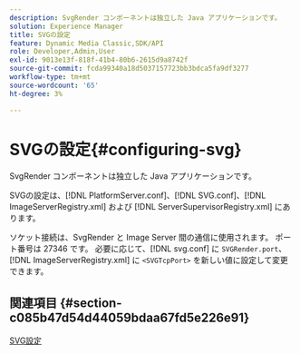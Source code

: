 ```yaml
---
description: SvgRender コンポーネントは独立した Java アプリケーションです。
solution: Experience Manager
title: SVGの設定
feature: Dynamic Media Classic,SDK/API
role: Developer,Admin,User
exl-id: 9013e13f-818f-41b4-80b6-2615d9a8742f
source-git-commit: fcda99340a18d5037157723bb3bdca5fa9df3277
workflow-type: tm+mt
source-wordcount: '65'
ht-degree: 3%

---
```


# SVGの設定{#configuring-svg}

SvgRender コンポーネントは独立した Java アプリケーションです。

SVGの設定は、[!DNL PlatformServer.conf]、[!DNL SVG.conf]、[!DNL ImageServerRegistry.xml] および [!DNL ServerSupervisorRegistry.xml] にあります。

ソケット接続は、SvgRender と Image Server 間の通信に使用されます。 ポート番号は 27346 です。 必要に応じて、[!DNL svg.conf] に `SVGRender.port`、[!DNL ImageServerRegistry.xml] に `<SVGTcpPort>` を新しい値に設定して変更できます。

## 関連項目 {#section-c085b47d54d44059bdaa67fd5e226e91}

[SVG設定](../../../is-api/image-serving-api-ref/c-configuration-and-administration/c-server-settings/r-svg.md#reference-232104868b2d4af9a4ac9c87552c0bb5)
